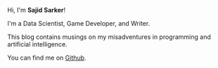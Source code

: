 Hi, I'm **Sajid Sarker**!

I'm a Data Scientist, Game Developer, and Writer.

This blog contains musings on my misadventures in programming and artificial intelligence.

You can find me on [Github](https://www.github.com/sajidsarker).
